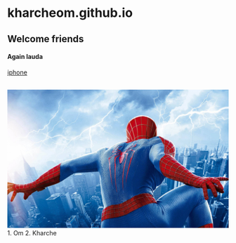 # kharcheom.github.io
## Welcome friends
#### Again lauda
[iphone](https://tailwindcss.com/docs/installation/play-cdn)<br><br>

<img src = "335956.jpg">
1. Om
2. Kharche
